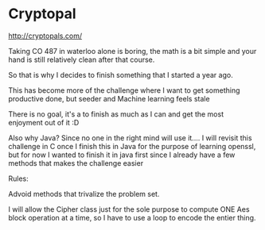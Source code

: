 # Cryptopal
http://cryptopals.com/ 

Taking CO 487 in waterloo alone is boring, the math is a bit simple and your hand is still relatively clean after that course.

So that is why I decides to finish something that I started a year ago.

This has become more of the challenge where I want to get something productive done, but seeder and Machine learning feels stale 

There is no goal, it's a to finish as much as I can and get the most enjoyment out of it :D

Also why Java? Since no one in the right mind will use it.... I will revisit this challenge in C once I finish this in Java for the purpose of learning openssl, but for now I wanted to finish it in java first since I already have a few methods that makes the challenge easier

Rules:

Advoid methods that trivalize the problem set.

I will allow the Cipher class just for the sole purpose to compute ONE Aes block operation at a time, so I have to use a loop to encode the entier thing. 
